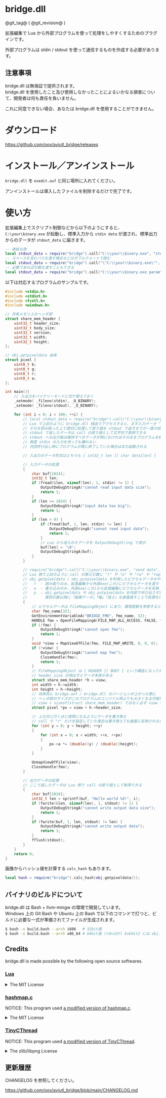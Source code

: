 # bridge.dll

@git_tag@ ( @git_revision@ )

拡張編集で Lua から外部プログラムを使って処理をしやすくするためのプラグインです。

外部プログラムは stdin / stdout を使って通信するものを作成する必要があります。

## 注意事項

bridge.dll は無保証で提供されます。  
bridge.dll を使用したこと及び使用しなかったことによるいかなる損害について、開発者は何も責任を負いません。

これに同意できない場合、あなたは bridge.dll を使用することができません。

# ダウンロード

https://github.com/oov/aviutl_bridge/releases

# インストール／アンインストール

`bridge.dll` を `exedit.auf` と同じ場所に入れてください。

アンインストールは導入したファイルを削除するだけで完了です。

# 使い方

拡張編集上でスクリプト制御などから以下のようにすると、`C:\your\binary.exe` が起動し、標準入力から `stdin data` が渡され、標準出力からのデータが `stdout_data` に届きます。

```lua
-- 単純な例
local stdout_data = require("bridge").call("C:\\your\\binary.exe", "stdin data");
-- スペースを含むパスを渡す場合などはダブルクォートで囲む
local stdout_data = require("bridge").call("\"C:\\your\\binary.exe\"", "stdin data");
-- 必要であれば引数を渡すこともできる
local stdout_data = require("bridge").call("C:\\your\\binary.exe param", "stdin data");
```

以下は対応するプログラムのサンプルです。

```c
#include <stdio.h>
#include <stdint.h>
#include <fcntl.h>
#include <windows.h>

// 共有メモリ上のヘッダ部
struct share_mem_header {
    uint32_t header_size;
    uint32_t body_size;
    uint32_t version;
    uint32_t width;
    uint32_t height;
};

// obj.getpixeldata 由来
struct pixel {
    uint8_t b;
    uint8_t g;
    uint8_t r;
    uint8_t a;
};

int main(){
    // 入出力をバイナリーモードに切り替えておく
    _setmode( _fileno(stdin), _O_BINARY);
    _setmode( _fileno(stdout), _O_BINARY);

    for (int i = 0; i < 100; ++i) {
        // local stdout_data = require("bridge").call("C:\\your\\binary.exe", "stdin data");
        // Lua で上記のように bridge.dll 経由でアクセスすると、まず入力データ "stdin data" が stdin で届く
        // それを読み取った上で適切に処理して戻り値を stdout で返すまでが一度の処理
        // stdout で返したデータは call の戻り値として文字列で取得できる
        // stdout への出力後は維持すべきデータが特になければそのままプログラムを終了しても構わないし、
        // 再度 stdin の入力を待っても構わない
        // 次回呼び出し時にプログラムが既に終了していた場合はまた起動される

        // 入出力のデータ形式はどちらも [ int32_t len ][ char data[len] ]

        // 入力データの処理
        {
            char buf[1024];
            int32_t len;
            if (fread(&len, sizeof(len), 1, stdin) != 1) {
                OutputDebugStringA("cannot read input data size");
                return 1;
            }
            if (len >= 1024) {
                OutputDebugStringA("input data too big");
                return 1;
            }
            if (len > 0) {
                if (fread(buf, 1, len, stdin) != len) {
                    OutputDebugStringA("cannot read input data");
                    return 1;
                }
                // Lua から送られたデータを OutputDebugString で表示
                buf[len] = '\0';
                OutputDebugStringA(buf);
            }
        }

        // require("bridge").call("C:\\your\\binary.exe", "send data", "rw");
        // Lua 側で上記のように call の第三引数に "r" や "w" や "rw" や "rwp" などを付けると、
        // obj.getpixeldata / obj.putpixeldata を利用したピクセルデータのやり取りができる
        //   r  - 読み取りのみ、拡張編集から外部exe(これ)にピクセルデータを渡す
        //   w  - 書き込みのみ、外部exe(これ)から拡張編集にピクセルデータを反映
        //   p  - obj.getpixeldata や obj.putpixeldata を内部で呼び出さずに、
        //        第四引数以降に「画像データ」「幅」「高さ」を直接渡すことで処理を行う
        {
            // ピクセルデータは FileMappingObject にあり、環境変数を参照すると名前が取れる
            char fmo_name[32];
            GetEnvironmentVariableA("BRIDGE_FMO", fmo_name, 32);
            HANDLE fmo = OpenFileMappingA(FILE_MAP_ALL_ACCESS, FALSE, fmo_name);
            if (!fmo) {
                OutputDebugStringA("cannot open fmo");
                return 1;
            }
            void *view = MapViewOfFile(fmo, FILE_MAP_WRITE, 0, 0, 0);
            if (!view) {
                OutputDebugStringA("cannot map fmo");
                CloseHandle(fmo);
                return 1;
            }
            // FileMappingObject は [ HEADER ][ BODY ] という構造になっており、
            // header_size 分飛ばすとデータ本体がある
            struct share_mem_header *h = view;
            int width = h->width;
            int height = h->height;
            // 将来的に bridge.auf / bridge.dll のバージョンが上がった際に
            // ヘッダ部のサイズがこのプログラムのコンパイル時よりも大きくなる可能性があるので、
            // view + sizeof(struct share_mem_header) ではなく必ず view + h->header_size にする
            struct pixel *px = view + h->header_size;

            // 上の方に行くほど透明になるようにデータを書き換え
            // call で "r" だけを指定していた場合は書き換えても画面に反映されないので注意
            for (int y = 0; y < height; ++y)
            {
                for (int x = 0; x < width; ++x, ++px)
                {
                    px->a *= (double)(y) / (double)(height);
                }
            }

            UnmapViewOfFile(view);
            CloseHandle(fmo);
        }

        // 出力データの処理
        // ここで返したデータは Lua 側で call の戻り値として取得できる
        {
            char buf[1024];
            int32_t len = sprintf(buf, "Hello world %d!", i);
            if (fwrite(&len, sizeof(len), 1, stdout) != 1) {
                OutputDebugStringA("cannot write output data size");
                return 1;
            }
            if (fwrite(buf, 1, len, stdout) != len) {
                OutputDebugStringA("cannot write output data");
                return 1;
            }
            fflush(stdout);
        }
    }
    return 0;
}
```

画像からハッシュ値を計算する `calc_hash` もあります。

```lua
local hash = require("bridge").calc_hash(obj.getpixeldata());
```

## バイナリのビルドについて

bridge.dll は Bash + llvm-mingw の環境で開発しています。  
Windows 上の Git Bash や Ubuntu 上の Bash で以下のコマンドで打つと、ビルドに必要な一式が準備されてファイルが生成されます。

```bash
$ bash -x build.bash --arch i686   # 32bit版
$ bash -x build.bash --arch x86_64 # 64bit版（※AviUtl ExEdit2 には obj.getpixeldata/obj.putpixeldata がないので動きません）
```

## Credits

bridge.dll is made possible by the following open source softwares.

### [Lua](http://www.lua.org/)

<details>
<summary>The MIT License</summary>

```
Copyright (C) 1994-2003 Tecgraf, PUC-Rio.  All rights reserved.

Permission is hereby granted, free of charge, to any person obtaining
a copy of this software and associated documentation files (the
"Software"), to deal in the Software without restriction, including
without limitation the rights to use, copy, modify, merge, publish,
distribute, sublicense, and/or sell copies of the Software, and to
permit persons to whom the Software is furnished to do so, subject to
the following conditions:

The above copyright notice and this permission notice shall be
included in all copies or substantial portions of the Software.

THE SOFTWARE IS PROVIDED "AS IS", WITHOUT WARRANTY OF ANY KIND,
EXPRESS OR IMPLIED, INCLUDING BUT NOT LIMITED TO THE WARRANTIES OF
MERCHANTABILITY, FITNESS FOR A PARTICULAR PURPOSE AND NONINFRINGEMENT.
IN NO EVENT SHALL THE AUTHORS OR COPYRIGHT HOLDERS BE LIABLE FOR ANY
CLAIM, DAMAGES OR OTHER LIABILITY, WHETHER IN AN ACTION OF CONTRACT,
TORT OR OTHERWISE, ARISING FROM, OUT OF OR IN CONNECTION WITH THE
SOFTWARE OR THE USE OR OTHER DEALINGS IN THE SOFTWARE.
```
</details>

### [hashmap.c](https://github.com/tidwall/hashmap.c)

NOTICE: This program used [a modified version of hashmap.c](https://github.com/oov/hashmap.c/tree/simplify).

<details>
<summary>The MIT License</summary>

```
The MIT License (MIT)

Copyright (c) 2020 Joshua J Baker

Permission is hereby granted, free of charge, to any person obtaining a copy of
this software and associated documentation files (the "Software"), to deal in
the Software without restriction, including without limitation the rights to
use, copy, modify, merge, publish, distribute, sublicense, and/or sell copies of
the Software, and to permit persons to whom the Software is furnished to do so,
subject to the following conditions:

The above copyright notice and this permission notice shall be included in all
copies or substantial portions of the Software.

THE SOFTWARE IS PROVIDED "AS IS", WITHOUT WARRANTY OF ANY KIND, EXPRESS OR
IMPLIED, INCLUDING BUT NOT LIMITED TO THE WARRANTIES OF MERCHANTABILITY, FITNESS
FOR A PARTICULAR PURPOSE AND NONINFRINGEMENT. IN NO EVENT SHALL THE AUTHORS OR
COPYRIGHT HOLDERS BE LIABLE FOR ANY CLAIM, DAMAGES OR OTHER LIABILITY, WHETHER
IN AN ACTION OF CONTRACT, TORT OR OTHERWISE, ARISING FROM, OUT OF OR IN
CONNECTION WITH THE SOFTWARE OR THE USE OR OTHER DEALINGS IN THE SOFTWARE.
```
</details>

### [TinyCThread](https://github.com/tinycthread/tinycthread)

NOTICE: This program used [a modified version of TinyCThread](https://github.com/oov/tinycthread).

<details>
<summary>The zlib/libpng License</summary>

```
Copyright (c) 2012 Marcus Geelnard
              2013-2016 Evan Nemerson

This software is provided 'as-is', without any express or implied
warranty. In no event will the authors be held liable for any damages
arising from the use of this software.

Permission is granted to anyone to use this software for any purpose,
including commercial applications, and to alter it and redistribute it
freely, subject to the following restrictions:

    1. The origin of this software must not be misrepresented; you must not
    claim that you wrote the original software. If you use this software
    in a product, an acknowledgment in the product documentation would be
    appreciated but is not required.

    2. Altered source versions must be plainly marked as such, and must not be
    misrepresented as being the original software.

    3. This notice may not be removed or altered from any source
    distribution.
```
</details>

## 更新履歴

CHANGELOG を参照してください。

https://github.com/oov/aviutl_bridge/blob/main/CHANGELOG.md
